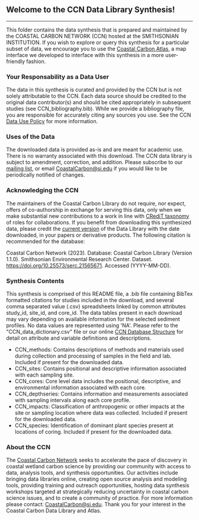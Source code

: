 ## Welcome to the CCN Data Library Synthesis!

***

This folder contains the data synthesis that is prepared and maintained by the COASTAL CARBON NETWORK (CCN) hosted at the SMITHSONIAN INSTITUTION. If you wish to explore or query this synthesis for a particular subset of data, we encourage you to use the [Coastal Carbon Atlas](https://shiny.si.edu/coastal_carbon_atlas/), a map interface we developed to interface with this synthesis in a more user-friendly fashion.

### Your Responsability as a Data User
 
The data in this synthesis is curated and provided by the CCN but is not solely attributable to the CCN. Each data source should be credited to the original data contributor(s) and should be cited appropriately in subsequent studies (see CCN_bibliography.bib). While we provide a bibliography file, you are responsible for accurately citing any sources you use. See the CCN [Data Use Policy](https://serc.si.edu/coastalcarbon/principles-and-governance#data-use-policy) for more information. 

### Uses of the Data

The downloaded data is provided as-is and are meant for academic use. There is no warranty associated with this download. The CCN data library is subject to amendment, correction, and addition. Please subscribe to our [mailing list](https://serc.si.edu/coastalcarbon/join-the-network), or email CoastalCarbon@si.edu if you would like to be periodically notified of changes. 

### Acknowledging the CCN

The maintainers of the Coastal Carbon Library do not require, nor expect, offers of co-authorship in exchange for serving this data, only when we make substantial new contributions to a work in line with [CRediT taxonomy](https://credit.niso.org/) of roles for collaborations. If you benefit from downloading this synthesized data, please credit the [current version](https://doi.org/10.25573/serc.21565671) of the Data Library with the date downloaded, in your papers or derivative products. The following citation is recommended for the database:
 
 Coastal Carbon Network (2023). Database: Coastal Carbon Library (Version 1.1.0). Smithsonian Environmental Research Center. Dataset. https://doi.org/10.25573/serc.21565671. Accessed (YYYY-MM-DD).
 
### Synthesis Contents

This synthesis is comprised of this README file, a .bib file containing BibTex formatted citations for studies included in the download, and several comma separated value (.csv) spreadsheets linked by common attributes study_id, site_id, and core_id. The data tables present in each download may vary depending on available information for the selected sediment profiles. No data values are represented using 'NA'. Please refer to the "CCN_data_dictionary.csv" file or our online [CCN Database Structure](https://smithsonian.github.io/CCN-Community-Resources/soil_carbon_guidance.html) for detail on attribute and variable definitions and descriptions. 

- CCN_methods: Contains descriptions of methods and materials used during collection and processing of samples in the field and lab. Included if present for the downloaded data.
- CCN_sites: Contains positional and descriptive information associated with each sampling site.
- CCN_cores: Core level data includes the positional, descriptive, and environmental information associated with each core.
- CCN_depthseries: Contains information and measurements associated with sampling intervals along each core profile.
- CCN_impacts: Classification of anthropogenic or other impacts at the site or sampling location where data was collected. Included if present for the downloaded data.
- CCN_species: Identification of dominant plant species present at locations of coring. Included if present for the downloaded data.

### About the CCN

The [Coastal Carbon Network](https://serc.si.edu/coastalcarbon) seeks to accelerate the pace of discovery in coastal wetland carbon science by providing our community with access to data, analysis tools, and synthesis opportunities. Our activities include bringing data libraries online, creating open source analysis and modeling tools, providing training and outreach opportunities, hosting data synthesis workshops targeted at strategically reducing uncertainty in coastal carbon science issues, and to create a community of practice. For more information please contact: CoastalCarbon@si.edu. Thank you for your interest in the Coastal Carbon Data Library and Atlas.
